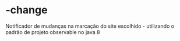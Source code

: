# -change
Notificador de mudanças na marcação do site escolhido - utilizando o padrão de projeto observable no java 8

